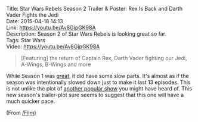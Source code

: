 Title: Star Wars Rebels Season 2 Trailer & Poster: Rex Is Back and Darth Vader Fights the Jedi  
Date: 2015-04-18 14:13  
Link: https://youtu.be/Av8GjpGK98A  
Description: Season 2 of Star Wars Rebels is looking great so far.  
Tags: Star Wars  
Video: https://youtu.be/Av8GjpGK98A  

> [Featuring] the return of Captain Rex, Darth Vader fighting our Jedi, A-Wings, B-Wings and more

While Season 1 was [great][1], it did have some slow parts. It's almost as if the season was intentionally slowed down just to make it last 13 episodes. This is not unlike the plot of [another popular show][2] you might have heard of. This new season's trailer-plot sure seems to suggest that this one will have a much quicker pace. 

(From [/Film][3])

[1]: /2015/3/3/sarah-michelle-gellar-star-wars-rebels-casting-announced "My hypothesizing that SMG will play a love interest for Kanan"
[2]: http://www.vox.com/2015/4/16/8426921/game-of-thrones-adaptation/in/8156066 "Vox: 'Game of Thrones is finally adapting some of the best parts of George R. R. Martin's books'"
[3]: http://www.slashfilm.com/star-wars-rebels-season-2-trailer-rex-is-back-and-darth-vader-fights-the-jedi/ "/Film with the source post"